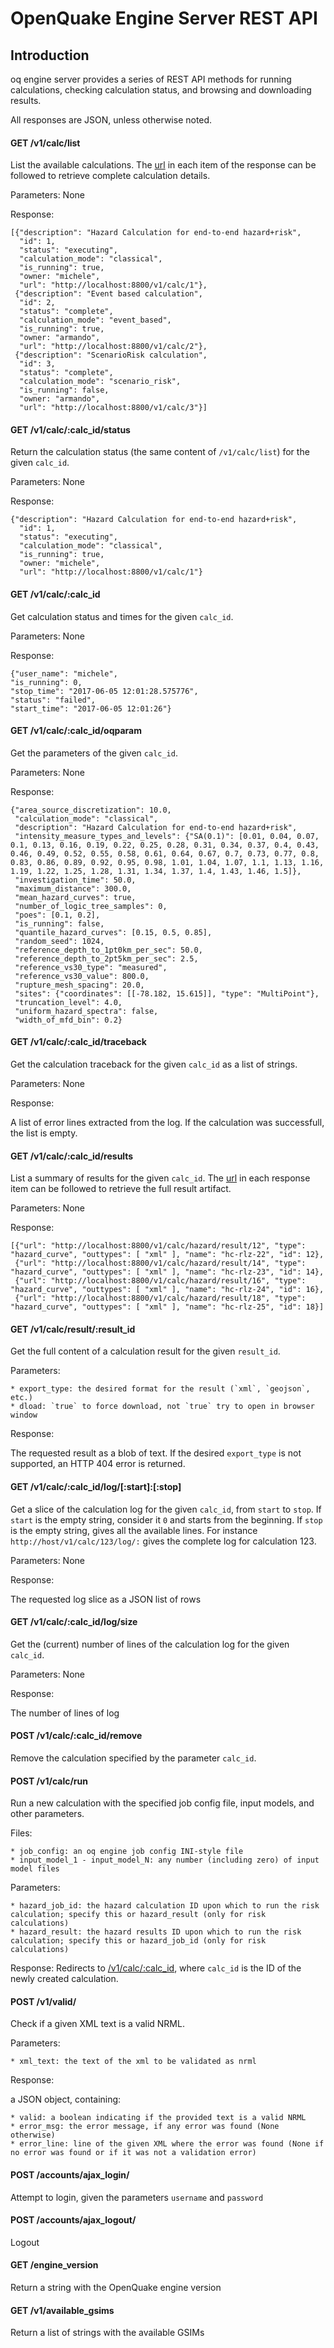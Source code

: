 # OpenQuake Engine Server REST API

## Introduction

oq engine server provides a series of REST API methods for running calculations, checking calculation status, and browsing and downloading results.

All responses are JSON, unless otherwise noted.


#### GET /v1/calc/list

List the available calculations. The [url](#get-v1calccalc_id) in each item of the response can be followed to retrieve complete calculation details.

Parameters: None

Response:

    [{"description": "Hazard Calculation for end-to-end hazard+risk",
      "id": 1,
      "status": "executing",
      "calculation_mode": "classical",
      "is_running": true,
      "owner: "michele",
      "url": "http://localhost:8800/v1/calc/1"},
     {"description": "Event based calculation",
      "id": 2,
      "status": "complete",
      "calculation_mode": "event_based",
      "is_running": true,
      "owner: "armando",
      "url": "http://localhost:8800/v1/calc/2"},
     {"description": "ScenarioRisk calculation",
      "id": 3,
      "status": "complete",
      "calculation_mode": "scenario_risk",
      "is_running": false,
      "owner: "armando",
      "url": "http://localhost:8800/v1/calc/3"}]


#### GET /v1/calc/:calc_id/status

Return the calculation status (the same content of `/v1/calc/list`) for the given `calc_id`.

Parameters: None

Response:

    {"description": "Hazard Calculation for end-to-end hazard+risk",
      "id": 1,
      "status": "executing",
      "calculation_mode": "classical",
      "is_running": true,
      "owner: "michele",
      "url": "http://localhost:8800/v1/calc/1"}


#### GET /v1/calc/:calc_id

Get calculation status and times for the given `calc_id`.

Parameters: None

Response:

    {"user_name": "michele",
    "is_running": 0,
    "stop_time": "2017-06-05 12:01:28.575776",
    "status": "failed",
    "start_time": "2017-06-05 12:01:26"}

#### GET /v1/calc/:calc_id/oqparam

Get the parameters of the given `calc_id`.

Parameters: None

Response:

    {"area_source_discretization": 10.0,
     "calculation_mode": "classical",
     "description": "Hazard Calculation for end-to-end hazard+risk",
     "intensity_measure_types_and_levels": {"SA(0.1)": [0.01, 0.04, 0.07, 0.1, 0.13, 0.16, 0.19, 0.22, 0.25, 0.28, 0.31, 0.34, 0.37, 0.4, 0.43, 0.46, 0.49, 0.52, 0.55, 0.58, 0.61, 0.64, 0.67, 0.7, 0.73, 0.77, 0.8, 0.83, 0.86, 0.89, 0.92, 0.95, 0.98, 1.01, 1.04, 1.07, 1.1, 1.13, 1.16, 1.19, 1.22, 1.25, 1.28, 1.31, 1.34, 1.37, 1.4, 1.43, 1.46, 1.5]},
     "investigation_time": 50.0,
     "maximum_distance": 300.0,
     "mean_hazard_curves": true,
     "number_of_logic_tree_samples": 0,
     "poes": [0.1, 0.2],
     "is_running": false,
     "quantile_hazard_curves": [0.15, 0.5, 0.85],
     "random_seed": 1024,
     "reference_depth_to_1pt0km_per_sec": 50.0,
     "reference_depth_to_2pt5km_per_sec": 2.5,
     "reference_vs30_type": "measured",
     "reference_vs30_value": 800.0,
     "rupture_mesh_spacing": 20.0,
     "sites": {"coordinates": [[-78.182, 15.615]], "type": "MultiPoint"},
     "truncation_level": 4.0,
     "uniform_hazard_spectra": false,
     "width_of_mfd_bin": 0.2}


#### GET /v1/calc/:calc_id/traceback

Get the calculation traceback for the given `calc_id` as a list of
strings.

Parameters: None

Response:

A list of error lines extracted from the log. If the calculation was
successfull, the list is empty.


#### GET /v1/calc/:calc_id/results

List a summary of results for the given `calc_id`. The [url](#get-v1calchazardresultresult_id) in each response item can be followed to retrieve the full result artifact.

Parameters: None

Response:

    [{"url": "http://localhost:8800/v1/calc/hazard/result/12", "type": "hazard_curve", "outtypes": [ "xml" ], "name": "hc-rlz-22", "id": 12},
     {"url": "http://localhost:8800/v1/calc/hazard/result/14", "type": "hazard_curve", "outtypes": [ "xml" ], "name": "hc-rlz-23", "id": 14},
     {"url": "http://localhost:8800/v1/calc/hazard/result/16", "type": "hazard_curve", "outtypes": [ "xml" ], "name": "hc-rlz-24", "id": 16},
     {"url": "http://localhost:8800/v1/calc/hazard/result/18", "type": "hazard_curve", "outtypes": [ "xml" ], "name": "hc-rlz-25", "id": 18}]


#### GET /v1/calc/result/:result_id

Get the full content of a calculation result for the given `result_id`.

Parameters:

    * export_type: the desired format for the result (`xml`, `geojson`, etc.)
    * dload: `true` to force download, not `true` try to open in browser window

Response:

The requested result as a blob of text. If the desired `export_type` is not supported, an HTTP 404 error is returned.


#### GET /v1/calc/:calc_id/log/[:start]:[:stop]

Get a slice of the calculation log for the given `calc_id`, from `start`
to `stop`. If `start` is the empty string, consider it `0` and starts
from the beginning. If `stop` is the empty string, gives all the
available lines. For instance `http://host/v1/calc/123/log/:` gives the
complete log for calculation 123.

Parameters: None

Response:

The requested log slice as a JSON list of rows


#### GET /v1/calc/:calc_id/log/size

Get the (current) number of lines of the calculation log for the given
`calc_id`.

Parameters: None

Response:

The number of lines of log


#### POST /v1/calc/:calc_id/remove

Remove the calculation specified by the parameter `calc_id`.


#### POST /v1/calc/run

Run a new calculation with the specified job config file, input models, and other parameters.

Files:

    * job_config: an oq engine job config INI-style file
    * input_model_1 - input_model_N: any number (including zero) of input model files

Parameters:

    * hazard_job_id: the hazard calculation ID upon which to run the risk calculation; specify this or hazard_result (only for risk calculations)
    * hazard_result: the hazard results ID upon which to run the risk calculation; specify this or hazard_job_id (only for risk calculations)

Response: Redirects to [/v1/calc/:calc_id](#get-v1calchazardcalc_id), where `calc_id` is the ID of the newly created calculation.


#### POST /v1/valid/

Check if a given XML text is a valid NRML.

Parameters:

    * xml_text: the text of the xml to be validated as nrml

Response:

a JSON object, containing:

    * valid: a boolean indicating if the provided text is a valid NRML
    * error_msg: the error message, if any error was found (None otherwise)
    * error_line: line of the given XML where the error was found (None if no error was found or if it was not a validation error)


#### POST /accounts/ajax_login/

Attempt to login, given the parameters `username` and `password`


#### POST /accounts/ajax_logout/

Logout


#### GET /engine_version

Return a string with the OpenQuake engine version


#### GET /v1/available_gsims

Return a list of strings with the available GSIMs
